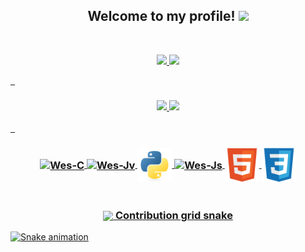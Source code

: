 <h2 align="center">
  Welcome to my profile!
  <img src="https://media.giphy.com/media/hvRJCLFzcasrR4ia7z/giphy.gif" width="28">
</h2>

 &ensp;

<div align="center">
  <a href="https://github.com/wesleyvelloso">
  <img height="180em" src="https://github-readme-stats.vercel.app/api?username=wesleyvelloso&show_icons=true&theme=dark&include_all_commits=true&count_private=true"/>
  <img height="180em" src="https://github-readme-stats.vercel.app/api/top-langs/?username=wesleyvelloso&layout=compact&langs_count=7&theme=dark"/>
</div>
  
<code>&nbsp;</code>
  
<h3 align="center">
  <img src="https://media.giphy.com/media/fAcQ7d1Hnx2XlY6SMe/giphy.gif" width="108">
  <img src="https://media.giphy.com/media/ZVik7pBtu9dNS/giphy.gif" width="248"> 
</h3>


<code>&nbsp;</code>

  
<h3 align = "center">
  <img align="center" alt="Wes-C" height="55" width="55" src="https://cdn.jsdelivr.net/gh/devicons/devicon/icons/c/c-original.svg">
  <img align="center" alt="Wes-Jv" height="55" width="55" src="https://cdn.jsdelivr.net/gh/devicons/devicon/icons/java/java-original.svg">
  <img align="center" alt="Wes-Python" height="55" width="55" src="https://raw.githubusercontent.com/devicons/devicon/master/icons/python/python-original.svg">
  <img align="center" alt="Wes-Js" height="55" width="55" src="https://cdn.jsdelivr.net/gh/devicons/devicon/icons/javascript/javascript-original.svg">
  <img align="center" alt="Wes-HTML" height="55" width="55" src="https://raw.githubusercontent.com/devicons/devicon/master/icons/html5/html5-original.svg">
  <img align="center" alt="Wes-CSS" height="55" width="55" src="https://raw.githubusercontent.com/devicons/devicon/master/icons/css3/css3-original.svg">
</h3>


<h3 align="center">
<div style="display: inline_block"><br>
<img img align="center"src= "https://media.giphy.com/media/XfazLPoeAxIlRwtRmW/giphy.gif" width="64">      Contribution grid snake 
</h3>

![Snake animation](https://github.com/wesleyvelloso/wesleyvelloso/blob/output/github-contribution-grid-snake.svg)



          

